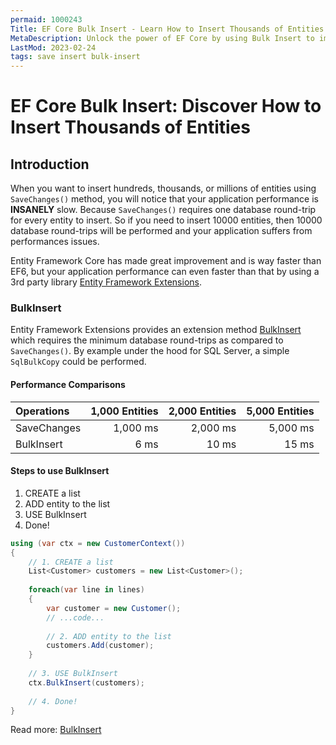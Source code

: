 ```yaml
---
permaid: 1000243
Title: EF Core Bulk Insert - Learn How to Insert Thousands of Entities
MetaDescription: Unlock the power of EF Core by using Bulk Insert to improve performance dramatically by using bulk operations. Learn what bulk operations are, why you should use it and how easily you can implement it in your project.
LastMod: 2023-02-24
tags: save insert bulk-insert
---
```


# EF Core Bulk Insert: Discover How to Insert Thousands of Entities

## Introduction

When you want to insert hundreds, thousands, or millions of entities using `SaveChanges()` method, you will notice that your application performance is **INSANELY** slow. Because `SaveChanges()` requires one database round-trip for every entity to insert. So if you need to insert 10000 entities, then 10000 database round-trips will be performed and your application suffers from performances issues.

Entity Framework Core has made great improvement and is way faster than EF6, but your application performance can even faster than that by using a 3rd party library [Entity Framework Extensions](https://entityframework-extensions.net/).

### BulkInsert

Entity Framework Extensions provides an extension method [BulkInsert](https://entityframework-extensions.net/bulk-insert) which requires the minimum database round-trips as compared to `SaveChanges()`. By example under the hood for SQL Server, a simple `SqlBulkCopy` could be performed.

#### Performance Comparisons

| Operations      | 1,000 Entities | 2,000 Entities | 5,000 Entities |
| :-------------- | -------------: | -------------: | -------------: |
| SaveChanges     | 1,000 ms       | 2,000 ms       | 5,000 ms       |
| BulkInsert      | 6 ms           | 10 ms          | 15 ms          |

#### Steps to use BulkInsert

 1. CREATE a list
 2. ADD entity to the list
 3. USE BulkInsert
 4. Done!


```csharp
using (var ctx = new CustomerContext())
{
    // 1. CREATE a list
    List<Customer> customers = new List<Customer>();
    
    foreach(var line in lines)
    {
        var customer = new Customer();
        // ...code...
        
        // 2. ADD entity to the list
        customers.Add(customer);
    }
    
    // 3. USE BulkInsert
    ctx.BulkInsert(customers);
    
    // 4. Done!
}
```

Read more: [BulkInsert](https://entityframework-extensions.net/bulk-insert)

